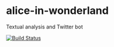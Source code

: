 # alice-in-wonderland
Textual analysis and Twitter bot

[![Build Status](https://travis-ci.org/scott-fleischman/alice-in-wonderland.svg?branch=master)](https://travis-ci.org/scott-fleischman/alice-in-wonderland)
